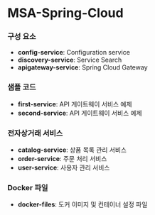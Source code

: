 # MSA-Spring-Cloud

### 구성 요소
- **config-service**: Configuration service
- **discovery-service**: Service Search
- **apigateway-service**: Spring Cloud Gateway

### 샘플 코드
- **first-service**: API 게이트웨이 서비스 예제
- **second-service**: API 게이트웨이 서비스 예제

### 전자상거래 서비스
- **catalog-service**: 상품 목록 관리 서비스
- **order-service**: 주문 처리 서비스
- **user-service**: 사용자 관리 서비스

### Docker 파일
- **docker-files**: 도커 이미지 및 컨테이너 설정 파일
